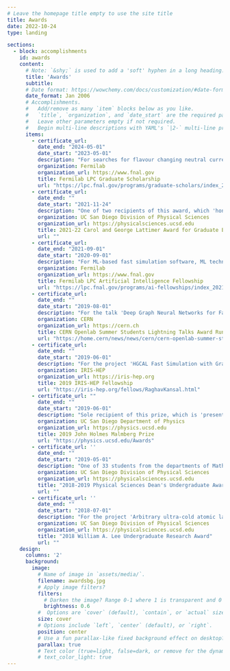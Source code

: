 ```yaml
---
# Leave the homepage title empty to use the site title
title: Awards
date: 2022-10-24
type: landing

sections:
  - block: accomplishments
    id: awards
    content:
      # Note: `&shy;` is used to add a 'soft' hyphen in a long heading.
      title: 'Awards'
      subtitle:
      # Date format: https://wowchemy.com/docs/customization/#date-format
      date_format: Jan 2006
      # Accomplishments.
      #   Add/remove as many `item` blocks below as you like.
      #   `title`, `organization`, and `date_start` are the required parameters.
      #   Leave other parameters empty if not required.
      #   Begin multi-line descriptions with YAML's `|2-` multi-line prefix.
      items:
        - certificate_url:
          date_end: "2024-05-01"
          date_start: "2023-05-01"
          description: "For searches for flavour changing neutral currents, ML for simulation, and self-supervised learning for jet classification."
          organization: Fermilab
          organization_url: https://www.fnal.gov
          title: Fermilab LPC Graduate Scholarship
          url: "https://lpc.fnal.gov/programs/graduate-scholars/index_2023.shtml"
        - certificate_url:
          date_end: ""
          date_start: "2021-11-24"
          description: "One of two recipients of this award, which 'honors outstanding graduate students in the Division of Physical Sciences who seek interdisciplinary approaches to problem solving and have a strong commitment to education, mentorship, and service.'"
          organization: UC San Diego Division of Physical Sciences
          organization_url: https://physicalsciences.ucsd.edu
          title: 2021-22 Carol and George Lattimer Award for Graduate Excellence
          url: ""
        - certificate_url:
          date_end: "2021-09-01"
          date_start: "2020-09-01"
          description: "For ML-based fast simulation software, ML techniques for reconstruction, compression, and anomaly detection tasks, and a boosted Higgs to WW tagger for precision measurements."
          organization: Fermilab
          organization_url: https://www.fnal.gov
          title: Fermilab LPC Artificial Intelligence Fellowship
          url: "https://lpc.fnal.gov/programs/ai-fellowships/index_2021.shtml"
        - certificate_url:
          date_end: ""
          date_start: "2019-08-01"
          description: "For the talk 'Deep Graph Neural Networks for Fast HGCAL Simulation'"
          organization: CERN
          organization_url: https://cern.ch
          title: CERN Openlab Summer Students Lightning Talks Award Runner-Up
          url: "https://home.cern/news/news/cern/cern-openlab-summer-student-programme-closes-lightning-talks"
        - certificate_url:
          date_end: ""
          date_start: "2019-06-01"
          description: "For the project 'HGCAL Fast Simulation with Graph Networks'"
          organization: IRIS-HEP
          organization_url: https://iris-hep.org
          title: 2019 IRIS-HEP Fellowship
          url: "https://iris-hep.org/fellows/RaghavKansal.html"
        - certificate_url: ""
          date_end: ""
          date_start: "2019-06-01"
          description: "Sole recipient of this prize, which is 'presented annually at commencement to a graduating physics student who is recognized for potential for a career in physics and a measure of experimental inquisitiveness.'"
          organization: UC San Diego Department of Physics
          organization_url: https://physics.ucsd.edu
          title: 2019 John Holmes Malmberg Prize
          url: "https://physics.ucsd.edu/Awards"
        - certificate_url: ''
          date_end: ""
          date_start: "2019-05-01"
          description: "One of 33 students from the departments of Mathematics, Physics and Chemistry 'recognized for excellence in academics and fundamental research'."
          organization: UC San Diego Division of Physical Sciences
          organization_url: https://physicalsciences.ucsd.edu
          title: "2018-2019 Physical Sciences Dean's Undergraduate Award for Excellence"
          url: ""
        - certificate_url: ''
          date_end: ""
          date_start: "2018-07-01"
          description: "For the project 'Arbitrary ultra-cold atomic lattices using holographic optical tweezers'"
          organization: UC San Diego Division of Physical Sciences
          organization_url: https://physicalsciences.ucsd.edu
          title: "2018 William A. Lee Undergraduate Research Award"
          url: ""
    design:
      columns: '2'
      background:
        image: 
          # Name of image in `assets/media/`.
          filename: awardsbg.jpg
          # Apply image filters?
          filters:
            # Darken the image? Range 0-1 where 1 is transparent and 0 is opaque.
            brightness: 0.6
          #  Options are `cover` (default), `contain`, or `actual` size.
          size: cover
          # Options include `left`, `center` (default), or `right`.
          position: center
          # Use a fun parallax-like fixed background effect on desktop? true/false
          parallax: true
          # Text color (true=light, false=dark, or remove for the dynamic theme color).
          # text_color_light: true
---
```

